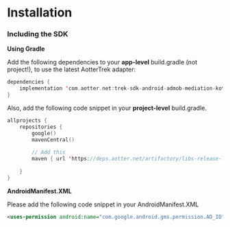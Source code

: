 # Installation

### Including the SDK

**Using Gradle**

Add the following dependencies to your **app-level** build.gradle (not project!), to use the latest AotterTrek adapter:

```kotlin
dependencies {
    implementation 'com.aotter.net:trek-sdk-android-admob-mediation-kotlin:4.2.1'
}
```

Also, add the following code snippet in your **project-level** build.gradle.

```kotlin
allprojects {
    repositories {
        google()
        mavenCentral()
        
        // Add this
        maven { url 'https://deps.aotter.net/artifactory/libs-release-local' }
        
    }
}
```

**AndroidManifest.XML**

Please add the following code snippet in your AndroidManifest.XML

```XML
<uses-permission android:name="com.google.android.gms.permission.AD_ID" />
```
